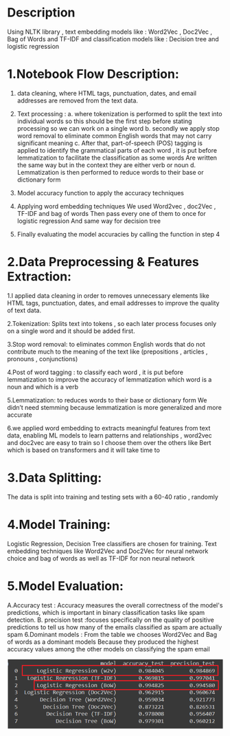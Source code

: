  # Description
  Using NLTK library , text embedding models like : Word2Vec , Doc2Vec , Bag of Words and TF-IDF
  and classification models like : Decision tree and logistic regression
 
 
 
 # 1.Notebook Flow Description:
   1. data cleaning, where HTML tags, punctuation, dates, and email addresses are removed 
    from the text data. 
   2. Text processing :
      a. where tokenization is performed to split the text into individual words so this should 
    be the first step before stating processing so we can work on a single word
      b. secondly we apply stop word removal to eliminate common English words that may 
    not carry significant meaning 
      c. After that, part-of-speech (POS) tagging is applied to identify the grammatical parts 
    of each word , it is put before lemmatization to facilitate the classification as some 
    words 
    Are written the same way but in the context they are either verb or noun 
      d. Lemmatization is then performed to reduce words to their base or dictionary form
    
   3. Model accuracy function to apply the accuracy techniques 
   4. Applying word embedding techniques 
    We used Word2vec , doc2Vec , TF-IDF and bag of words
    Then pass every one of them to once for logistic regression 
    And same way for decision tree
   5. Finally evaluating the model accuracies by calling the function in step 4


 # 2.Data Preprocessing & Features Extraction:

   1.I applied data cleaning in order to removes unnecessary elements like HTML tags, 
   punctuation, dates, and email addresses to improve the quality of text data.
   
   2.Tokenization: Splits text into tokens , so each later process focuses only on a single word and 
   it should be added first.
   
   3.Stop word removal: to eliminates common English words that do not contribute much to the 
   meaning of the text like (prepositions , articles , pronouns , conjunctions)
   
   4.Post of word tagging : to classify each word , it is put before lemmatization to improve the 
   accuracy of lemmatization which word is a noun and which is a verb
   
   5.Lemmatization: to reduces words to their base or dictionary form 
   We didn’t need stemming because lemmatization is more generalized and more accurate
   
   6.we applied word embedding to extracts meaningful features from text data, enabling ML
   models to learn patterns and relationships , word2vec and doc2vec are easy to train so I 
   choose them over the others like Bert which is based on transformers and it will take time to

# 3.Data Splitting:
   The data is split into training and testing sets with a 60-40 ratio , randomly 
# 4.Model Training:
   Logistic Regression, Decision Tree classifiers are chosen for training. Text embedding 
   techniques like Word2Vec and Doc2Vec for neural network choice and bag of words as well as 
   TF-IDF for non neural network
# 5.Model Evaluation:
   A.Accuracy test : Accuracy measures the overall correctness of the model's predictions, 
   which is important in binary classification tasks like spam detection.
   B. precision test :focuses specifically on the quality of positive predictions to tell us how many 
   of the emails classified as spam are actually spam
6.Dominant models :
   From the table we chooses Word2Vec and Bag of words as a dominant models
   Because they produced the highest accuracy values among the other models on classifying 
  the spam email

<img src="https://github.com/mohamed255255/SpamEmailFiltering/blob/main/accuracy.png">



